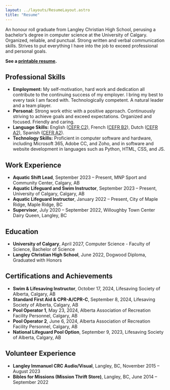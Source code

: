 ```yaml
---
layout: ../layouts/ResumeLayout.astro
title: "Resume"
---
```


An honour roll graduate from Langley Christian High School, perusing a bachelor’s degree in computer science at the University of Calgary.
<br>
Organized, reliable, and punctual. Strong written and verbal communication skills. Strives to put everything I have into the job to exceed professional and personal goals.

**See a [printable resume](/assets/docs/resume.pdf).**

## Professional Skills

-   **Employment:** My self-motivation, hard work and dedication all contribute to the continuing success of my employer. I bring my best to every task I am faced with. Technologically competent. A natural leader and a team player.
-   **Personal:** Strong work ethic with a positive approach. Continuously striving to achieve goals and exceed expectations. Organized and focused. Friendly and caring.
-   **Language Skills:** English ([CEFR C2](https://www.coe.int/en/web/common-european-framework-reference-languages/table-1-cefr-3.3-common-reference-levels-global-scale)), French ([CEFR B2](https://www.coe.int/en/web/common-european-framework-reference-languages/table-1-cefr-3.3-common-reference-levels-global-scale)), Dutch ([CEFR A2](https://www.coe.int/en/web/common-european-framework-reference-languages/table-1-cefr-3.3-common-reference-levels-global-scale)), Spanish ([CEFR A2](https://www.coe.int/en/web/common-european-framework-reference-languages/table-1-cefr-3.3-common-reference-levels-global-scale)).
-   **Technology Skills:** Proficient in computer software and hardware, including Microsoft 365, Adobe CC, and Zoho, and in software and website development in languages such as Python, HTML, CSS, and JS.

## Work Experience

-   **Aquatic Shift Lead**, September 2023 – Present, MNP Sport and Community Center, Calgary, AB
-   **Aquatic Lifeguard and Swim Instructor**, September 2023 – Present, University of Calgary, Calgary, AB
-   **Aquatic Lifeguard Instructor**, January 2022 – Present, City of Maple Ridge, Maple Ridge, BC
-   **Supervisor**, July 2020 – September 2022, Willoughby Town Center Dairy Queen, Langley, BC

## Education

-   **University of Calgary**, April 2027, Computer Science - Faculty of Science, Bachelor of Science
-   **Langley Christian High School**, June 2022, Dogwood Diploma, Graduated with Honors

## Certifications and Achievements

-   **Swim & Lifesaving Instructor**, October 17, 2024, Lifesaving Society of Alberta, Calgary, AB
-   **Standard First Aid & CPR-A/CPR-C**, September 8, 2024, Lifesaving Society of Alberta, Calgary, AB
-   **Pool Operator 1**, May 23, 2024, Alberta Association of Recreation Facility Personnel, Calgary, AB
-   **Pool Operator 2**, June 6, 2024, Alberta Association of Recreation Facility Personnel, Calgary, AB
-   **National Lifeguard Pool Option**, September 9, 2023, Lifesaving Society of Alberta, Calgary, AB

## Volunteer Experience

-   **Langley Immanuel CRC Audio/Visual**, Langley, BC, November 2015 – August 2023
-   **Bibles for Missions (Mission Thrift Store)**, Langley, BC, June 2014 – September 2022
